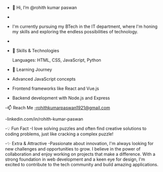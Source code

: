 - 👋 Hi, I’m @rohith kumar paswan
- 
- I'm currently pursuing my BTech in the IT department, where I'm honing my skills and exploring the endless possibilities of technology.
- 
- 🔧 Skills & Technologies

  
  Languages: HTML, CSS, JavaScript, Python

- 🌱 Learning Journey
- Advanced JavaScript concepts
- Frontend frameworks like React and Vue.js
- Backend development with Node.js and Express

-📫 Reach Me
-rohithkumarpaswan1921@gmail.com


-linkedin.com/in/rohith-kumar-paswan

-💡 Fun Fact
-I love solving puzzles and often find creative solutions to coding problems, just like cracking a complex puzzle!


-✨ Extra & Attractive
-Passionate about innovation, I'm always looking for new challenges and opportunities to grow. I believe in the power of collaboration and enjoy working on projects that make a difference. With a strong foundation in web development and a keen eye for design, I'm excited to contribute to the tech community and build amazing applications.


  


<!---
rohith1921/rohith1921 is a ✨ special ✨ repository because its `README.md` (this file) appears on your GitHub profile.
You can click the Preview link to take a look at your changes.
--->
